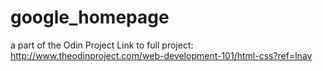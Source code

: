 # google_homepage
a part of the Odin Project
Link to full project: http://www.theodinproject.com/web-development-101/html-css?ref=lnav
